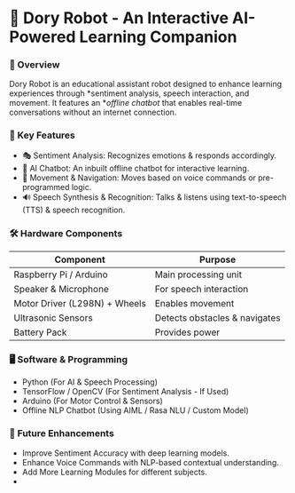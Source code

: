 # 🤖 Dory Robot - An Interactive AI-Powered Learning Companion  

### 📌 Overview  
Dory Robot is an educational assistant robot designed to enhance learning experiences through *sentiment analysis, speech interaction, and movement. It features an **offline chatbot* that enables real-time conversations without an internet connection.  

### 🔧 Key Features  
- 🎭 Sentiment Analysis: Recognizes emotions & responds accordingly.  
- 💬 AI Chatbot: An inbuilt offline chatbot for interactive learning.  
- 🚶 Movement & Navigation: Moves based on voice commands or pre-programmed logic.  
- 🔊 Speech Synthesis & Recognition: Talks & listens using text-to-speech (TTS) & speech recognition.  

### 🛠 Hardware Components  
| Component          | Purpose |
|-------------------|--------------------------------|
| Raspberry Pi / Arduino | Main processing unit |
| Speaker & Microphone| For speech interaction |
| Motor Driver (L298N) + Wheels | Enables movement |
| Ultrasonic Sensors | Detects obstacles & navigates |
| Battery Pack | Provides power |

### 🖥 Software & Programming  
- Python (For AI & Speech Processing) 
- TensorFlow / OpenCV (For Sentiment Analysis - If Used)
- Arduino (For Motor Control & Sensors) 
- Offline NLP Chatbot (Using AIML / Rasa NLU / Custom Model)  

### 🚀 Future Enhancements  
- Improve Sentiment Accuracy with deep learning models.  
- Enhance Voice Commands with NLP-based contextual understanding.  
- Add More Learning Modules for different subjects.
-
